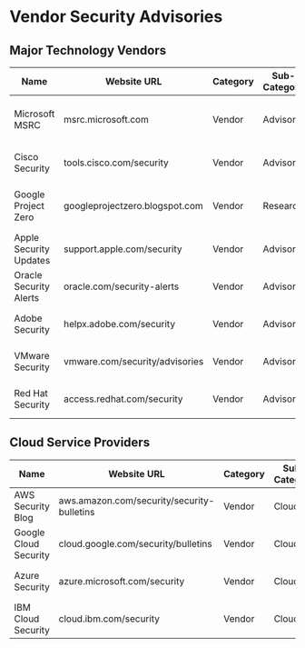 # Vendor Security Advisories

## Major Technology Vendors
| Name | Website URL | Category | Sub-Category | Content Type | Update Frequency | Access Type | Format | Description |
|------|------------|----------|--------------|--------------|------------------|-------------|---------|-------------|
| Microsoft MSRC | msrc.microsoft.com | Vendor | Advisory | Security Updates | Monthly + As Needed | Free | Web, API | Microsoft security response center |
| Cisco Security | tools.cisco.com/security | Vendor | Advisory | Security Updates | As Needed | Free | Web, API | Cisco security advisories |
| Google Project Zero | googleprojectzero.blogspot.com | Vendor | Research | Vulnerability Research | Variable | Free | Web, RSS | Google's security research team |
| Apple Security Updates | support.apple.com/security | Vendor | Advisory | Security Updates | As Needed | Free | Web | Apple security updates |
| Oracle Security Alerts | oracle.com/security-alerts | Vendor | Advisory | Security Updates | Quarterly | Free | Web, Email | Oracle security alerts |
| Adobe Security | helpx.adobe.com/security | Vendor | Advisory | Security Updates | Monthly | Free | Web, RSS | Adobe security bulletins |
| VMware Security | vmware.com/security/advisories | Vendor | Advisory | Security Updates | As Needed | Free | Web, RSS | VMware security advisories |
| Red Hat Security | access.redhat.com/security | Vendor | Advisory | Security Updates | As Needed | Free | Web, RSS | Red Hat security advisories |

## Cloud Service Providers
| Name | Website URL | Category | Sub-Category | Content Type | Update Frequency | Access Type | Format | Description |
|------|------------|----------|--------------|--------------|------------------|-------------|---------|-------------|
| AWS Security Blog | aws.amazon.com/security/security-bulletins | Vendor | Cloud | Security Updates | As Needed | Free | Web, RSS | AWS security bulletins |
| Google Cloud Security | cloud.google.com/security/bulletins | Vendor | Cloud | Security Updates | As Needed | Free | Web, RSS | GCP security bulletins |
| Azure Security | azure.microsoft.com/security | Vendor | Cloud | Security Updates | As Needed | Free | Web, RSS | Azure security updates |
| IBM Cloud Security | cloud.ibm.com/security | Vendor | Cloud | Security Updates | As Needed | Free | Web, RSS | IBM cloud security notices |
